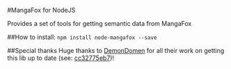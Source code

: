 #MangaFox for NodeJS

Provides a set of tools for getting semantic data from MangaFox


##How to install:
`npm install node-mangafox --save`


##Special thanks
Huge thanks to [DemonDomen](https://github.com/DemonDomen) for all their work on getting this lib up to date (see: [cc32775eb7](https://github.com/schme16/node-mangafox/commit/cc32775eb77a53a99daa5e93e077c1b78a819d70))!
